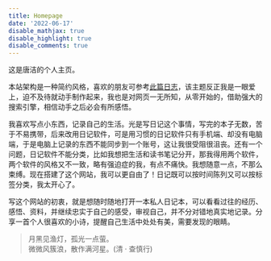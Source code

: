 ```yaml
---
title: Homepage
date: '2022-06-17'
disable_mathjax: true
disable_highlight: true
disable_comments: true
---
```




这是唐洁的个人主页。

本站架构是一种简约风格，喜欢的朋友可参考[此篇日志](/cn/2022/06/17/glimpse/)，该主题反正我是一眼爱上，迫不及待就动手制作起来，我也是对网页一无所知，从零开始的，借助强大的搜索引擎，相信动手之后必会有所感悟。

我喜欢写点小东西，记录自己的生活。光是写日记这个事情，写完的本子无数，苦于不易携带，后来改用日记软件，可是用习惯的日记软件只有手机端、却没有电脑端，于是电脑上记录的东西不能同步到一个账号，这让我很受阻很沮丧。还有一个问题，日记软件不能分类，比如我想把生活和读书笔记分开，那我得用两个软件，两个软件的风格又不一致，略有强迫症的我，有点不痛快。我想随意一点，不那么束缚。现在搭建了这个网站，我可以更自由了！日记既可以按时间陈列又可以按标签分类，我太开心了。

写这个网站的初衷，就是想随时随地打开一本私人日记本，可以看看过往的经历、感悟、资料，并继续忠实于自己的感受，审视自己，并不分对错地真实地记录。分享一首个人很喜欢的小诗，提醒自己生活中处处有美，需要发现的眼睛。

> 月黑见渔灯，孤光一点萤。  
微微风簇浪，散作满河星。(清 · 查慎行)